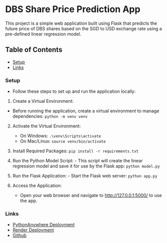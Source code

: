 # DBS Share Price Prediction App

This project is a simple web application built using Flask that predicts the future price of DBS shares based on the SGD to USD exchange rate using a pre-defined linear regression model.

## Table of Contents

- [Setup](#setup)
- [Links](#links)

### Setup

- Follow these steps to set up and run the application locally:

1. Create a Virtual Environment:

- Before running the application, create a virtual environment to manage dependencies:
  `python -m venv venv`

2. Activate the Virtual Environment:

   - On Windows: `.\venv\Scripts\activate`
   - On Mac/Linux: `source venv/bin/activate`

3. Install Required Packages:
   `pip install -r requirements.txt`

4. Run the Python Model Script: - This script will create the linear regression model and save it for use by the Flask app:
   `python model.py`

5. Run the Flask Application: - Start the Flask web server:
   `python app.py`

6. Access the Application:
   - Open your web browser and navigate to http://127.0.0.1:5000/ to use the app.

### Links

- [PythonAnywhere Deployment](weikang.pythonanywhere.com)
- [Render Deployment](https://bc3415-hw1-yio6.onrender.com/)
- [Github](https://github.com/weikangg/BC3415-HW1)
